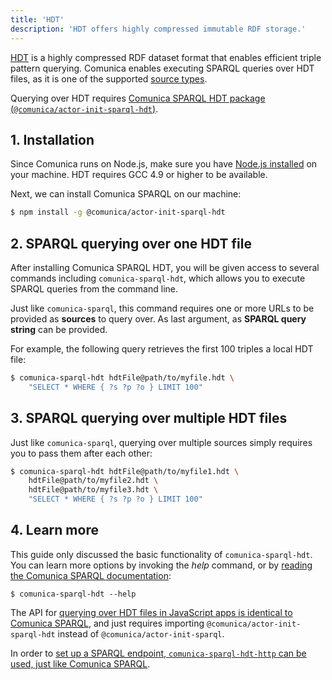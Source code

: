 ```yaml
---
title: 'HDT'
description: 'HDT offers highly compressed immutable RDF storage.'
---
```


[HDT](http://www.rdfhdt.org/) is a highly compressed RDF dataset format that enables efficient triple pattern querying.
Comunica enables executing SPARQL queries over HDT files,
as it is one of the supported [source types](/docs/query/advanced/source_types/).

Querying over HDT requires [Comunica SPARQL HDT package (`@comunica/actor-init-sparql-hdt`)](https://github.com/comunica/comunica-actor-init-sparql-hdt).

## 1. Installation

Since Comunica runs on Node.js, make sure you have [Node.js installed](https://nodejs.org/en/) on your machine.
HDT requires GCC 4.9 or higher to be available.

Next, we can install Comunica SPARQL on our machine:
```bash
$ npm install -g @comunica/actor-init-sparql-hdt
```

## 2. SPARQL querying over one HDT file

After installing Comunica SPARQL HDT, you will be given access to several commands including `comunica-sparql-hdt`,
which allows you to execute SPARQL queries from the command line.

Just like `comunica-sparql`,
this command requires one or more URLs to be provided as **sources** to query over.
As last argument, as **SPARQL query string** can be provided.

For example, the following query retrieves the first 100 triples a local HDT file:
```bash
$ comunica-sparql-hdt hdtFile@path/to/myfile.hdt \
    "SELECT * WHERE { ?s ?p ?o } LIMIT 100"
```

## 3. SPARQL querying over multiple HDT files

Just like `comunica-sparql`, querying over multiple sources simply requires you to pass them after each other:
```bash
$ comunica-sparql-hdt hdtFile@path/to/myfile1.hdt \
    hdtFile@path/to/myfile2.hdt \
    hdtFile@path/to/myfile3.hdt \
    "SELECT * WHERE { ?s ?p ?o } LIMIT 100"
```

## 4. Learn more

This guide only discussed the basic functionality of `comunica-sparql-hdt`.
You can learn more options by invoking the _help_ command, or by [reading the Comunica SPARQL documentation](/docs/query/getting_started/query_cli/):
```text
$ comunica-sparql-hdt --help
```

The API for [querying over HDT files in JavaScript apps is identical to Comunica SPARQL](/docs/query/getting_started/query_app/),
and just requires importing `@comunica/actor-init-sparql-hdt` instead of `@comunica/actor-init-sparql`.

In order to [set up a SPARQL endpoint, `comunica-sparql-hdt-http` can be used, just like Comunica SPARQL](/docs/query/getting_started/setup_endpoint/).
